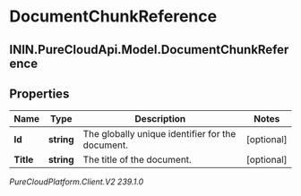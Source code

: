 # DocumentChunkReference

## ININ.PureCloudApi.Model.DocumentChunkReference

## Properties

|Name | Type | Description | Notes|
|------------ | ------------- | ------------- | -------------|
| **Id** | **string** | The globally unique identifier for the document. | [optional] |
| **Title** | **string** | The title of the document. | [optional] |



_PureCloudPlatform.Client.V2 239.1.0_
